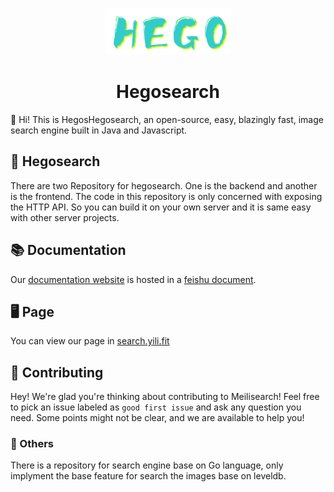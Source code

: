 <p align="center">
  <img src="https://github.com/hego-team/.github/blob/main/hego" alt="Meilisearch" width="200" height="75" />
</p>

<h1 align="center">Hegosearch</h1>



👋  Hi! This is HegosHegosearch, an open-source, easy, blazingly fast, image search engine built in Java and Javascript.

## 🔎 Hegosearch

There are two Repository for hegosearch. One is the backend and another is the frontend. The code in this repository is only concerned with  exposing the HTTP API. So you can build it on your own server and it is same easy with other server projects.

## 📚 Documentation 

Our [documentation website](https://docs.meilisearch.com) is hosted in a [feishu document](https://iu8yo54own.feishu.cn/docs/doccn9O6s0jh3Sqp4LAG3eVViRe). 

## 🖥 Page

You can view our page in [search.yili.fit](https://search.yili.fit) 

## 🤝 Contributing 

Hey! We're glad you're thinking about contributing to Meilisearch! Feel free to pick an issue labeled as `good first issue` and  ask any question you need. Some points might not be clear, and we are available to help you!

### 🔩 Others 

There is a repository for search engine base on Go language, only implyment the base feature for search the images base on leveldb.


